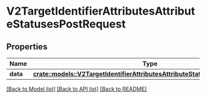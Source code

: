 # V2TargetIdentifierAttributesAttributeStatusesPostRequest

## Properties

Name | Type | Description | Notes
------------ | ------------- | ------------- | -------------
**data** | [**crate::models::V2TargetIdentifierAttributesAttributeStatusesPostRequestData**](_v2__target___identifier__attributes__attribute__statuses_post_request_data.md) |  | 

[[Back to Model list]](../README.md#documentation-for-models) [[Back to API list]](../README.md#documentation-for-api-endpoints) [[Back to README]](../README.md)


